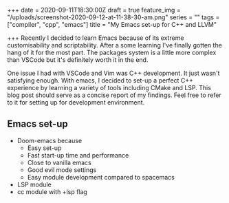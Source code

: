 +++
date = 2020-09-11T18:30:00Z
draft = true
feature_img = "/uploads/screenshot-2020-09-12-at-11-38-30-am.png"
series = ""
tags = ["compiler", "cpp", "emacs"]
title = "My Emacs set-up for C++ and LLVM"

+++
Recently I decided to learn Emacs because of its extreme customisability and scriptability. After a some learning I've finally gotten the hang of it for the most part. The packages system is a little more complex than VSCode but it's definitely worth it in the end.

One issue I had with VSCode and Vim was C++ development. It just wasn't satisfying enough. With emacs, I decided to set-up a perfect C++ experience by learning a variety of tools including CMake and LSP. This blog post should serve as a concise report of my findings. Feel free to refer to it for setting up for development environment.

## Emacs set-up

* Doom-emacs because
  * Easy set-up
  * Fast start-up time and performance
  * Close to vanilla emacs
  * Good evil mode settings
  * Easy module development compared to spacemacs
* LSP module
* cc module with +lsp flag